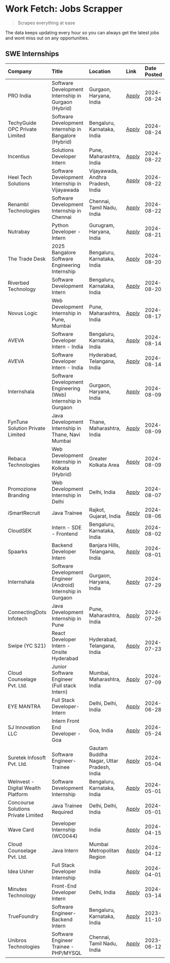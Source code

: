 # Work Fetch: Jobs Scrapper
> Scrapes everything at ease

The data keeps updating every hour so you can always get the latest jobs and wont miss out on any opportunities.

## SWE Internships
<!--START_SECTION:workfetch-->
| Company                             | Title                                                         | Location                                  | Link                                                                                                                                                                                                                                                                                       | Date Posted   |
|:------------------------------------|:--------------------------------------------------------------|:------------------------------------------|:-------------------------------------------------------------------------------------------------------------------------------------------------------------------------------------------------------------------------------------------------------------------------------------------|:--------------|
| PRO India                           | Software Development Internship in Gurgaon (Hybrid)           | Gurgaon, Haryana, India                   | [Apply](https://in.linkedin.com/jobs/view/software-development-internship-in-gurgaon-hybrid-at-pro-india-4009587664?position=45&pageNum=0&refId=AYcLYjlpI12BzN0skqVgEQ%3D%3D&trackingId=%2FEx%2FP1WxLeYg5i9KYDVXCg%3D%3D&trk=public_jobs_jserp-result_search-card)                         | 2024-08-24    |
| TechyGuide OPC Private Limited      | Software Development Internship in Bangalore (Hybrid)         | Bengaluru, Karnataka, India               | [Apply](https://in.linkedin.com/jobs/view/software-development-internship-in-bangalore-hybrid-at-techyguide-opc-private-limited-4009591646?position=55&pageNum=0&refId=AYcLYjlpI12BzN0skqVgEQ%3D%3D&trackingId=WC5IBJ1wdFVDFcvFHYf0bg%3D%3D&trk=public_jobs_jserp-result_search-card)      | 2024-08-24    |
| Incentius                           | Solutions Developer Intern                                    | Pune, Maharashtra, India                  | [Apply](https://in.linkedin.com/jobs/view/solutions-developer-intern-at-incentius-4005695869?position=30&pageNum=0&refId=AYcLYjlpI12BzN0skqVgEQ%3D%3D&trackingId=3e7TwKkC71ew7NKjrOBVkA%3D%3D&trk=public_jobs_jserp-result_search-card)                                                    | 2024-08-22    |
| Heel Tech Solutions                 | Software Development Internship in Vijayawada                 | Vijayawada, Andhra Pradesh, India         | [Apply](https://in.linkedin.com/jobs/view/software-development-internship-in-vijayawada-at-heel-tech-solutions-4007906692?position=37&pageNum=0&refId=AYcLYjlpI12BzN0skqVgEQ%3D%3D&trackingId=eg%2FshH1WfIpHXC2clGrcBw%3D%3D&trk=public_jobs_jserp-result_search-card)                     | 2024-08-22    |
| Renambl Technologies                | Software Development Internship in Chennai                    | Chennai, Tamil Nadu, India                | [Apply](https://in.linkedin.com/jobs/view/software-development-internship-in-chennai-at-renambl-technologies-4007910299?position=53&pageNum=0&refId=AYcLYjlpI12BzN0skqVgEQ%3D%3D&trackingId=p8c9Qw3bTXI5%2BeJJQL%2BsHQ%3D%3D&trk=public_jobs_jserp-result_search-card)                     | 2024-08-22    |
| Nutrabay                            | Python Developer - Intern                                     | Gurugram, Haryana, India                  | [Apply](https://in.linkedin.com/jobs/view/python-developer-intern-at-nutrabay-4003909226?position=51&pageNum=0&refId=AYcLYjlpI12BzN0skqVgEQ%3D%3D&trackingId=j9hToTaaxqJRro%2Bj%2B%2FRAlA%3D%3D&trk=public_jobs_jserp-result_search-card)                                                  | 2024-08-21    |
| The Trade Desk                      | 2025 Bangalore Software Engineering Internship                | Bengaluru, Karnataka, India               | [Apply](https://in.linkedin.com/jobs/view/2025-bangalore-software-engineering-internship-at-the-trade-desk-3987456531?position=10&pageNum=0&refId=AYcLYjlpI12BzN0skqVgEQ%3D%3D&trackingId=INkk0W%2F6SB2Etizs9nRKSg%3D%3D&trk=public_jobs_jserp-result_search-card)                         | 2024-08-20    |
| Riverbed Technology                 | Software Development Intern                                   | Bengaluru, Karnataka, India               | [Apply](https://in.linkedin.com/jobs/view/software-development-intern-at-riverbed-technology-4004467559?position=35&pageNum=0&refId=AYcLYjlpI12BzN0skqVgEQ%3D%3D&trackingId=uJ05hS2Fyi4kBY6oCf%2Fuqg%3D%3D&trk=public_jobs_jserp-result_search-card)                                       | 2024-08-20    |
| Novus Logic                         | Web Development Internship in Pune, Mumbai                    | Pune, Maharashtra, India                  | [Apply](https://in.linkedin.com/jobs/view/web-development-internship-in-pune-mumbai-at-novus-logic-4003713081?position=54&pageNum=0&refId=AYcLYjlpI12BzN0skqVgEQ%3D%3D&trackingId=tl1SY5DOuaR6RMiJCjixUw%3D%3D&trk=public_jobs_jserp-result_search-card)                                   | 2024-08-17    |
| AVEVA                               | Software Developer Intern - India                             | Bengaluru, Karnataka, India               | [Apply](https://in.linkedin.com/jobs/view/software-developer-intern-india-at-aveva-3998279987?position=8&pageNum=0&refId=AYcLYjlpI12BzN0skqVgEQ%3D%3D&trackingId=ktwFi7k2HUNCesa0zyLrgQ%3D%3D&trk=public_jobs_jserp-result_search-card)                                                    | 2024-08-14    |
| AVEVA                               | Software Developer Intern - India                             | Hyderabad, Telangana, India               | [Apply](https://in.linkedin.com/jobs/view/software-developer-intern-india-at-aveva-3998281598?position=11&pageNum=0&refId=AYcLYjlpI12BzN0skqVgEQ%3D%3D&trackingId=8edoiB1CLPz0JRKHRTosMg%3D%3D&trk=public_jobs_jserp-result_search-card)                                                   | 2024-08-14    |
| Internshala                         | Software Development Engineering (Web) Internship in Gurgaon  | Gurgaon, Haryana, India                   | [Apply](https://in.linkedin.com/jobs/view/software-development-engineering-web-internship-in-gurgaon-at-internshala-3997620471?position=4&pageNum=0&refId=AYcLYjlpI12BzN0skqVgEQ%3D%3D&trackingId=sTm%2FoKh%2F2nToK%2FRiCksDNQ%3D%3D&trk=public_jobs_jserp-result_search-card)             | 2024-08-09    |
| FynTune Solution Private Limited    | Java Development Internship in Thane, Navi Mumbai             | Thane, Maharashtra, India                 | [Apply](https://in.linkedin.com/jobs/view/java-development-internship-in-thane-navi-mumbai-at-fyntune-solution-private-limited-3997619285?position=22&pageNum=0&refId=AYcLYjlpI12BzN0skqVgEQ%3D%3D&trackingId=hF2Rn%2FN9kYQgCSt2o%2Fj%2FCQ%3D%3D&trk=public_jobs_jserp-result_search-card) | 2024-08-09    |
| Rebaca Technologies                 | Web Development Internship in Kolkata (Hybrid)                | Greater Kolkata Area                      | [Apply](https://in.linkedin.com/jobs/view/web-development-internship-in-kolkata-hybrid-at-rebaca-technologies-3997621369?position=42&pageNum=0&refId=AYcLYjlpI12BzN0skqVgEQ%3D%3D&trackingId=ZRbPUmDM4kfKE%2FCWiuXQMA%3D%3D&trk=public_jobs_jserp-result_search-card)                      | 2024-08-09    |
| Promozione Branding                 | Web Development Internship in Delhi                           | Delhi, India                              | [Apply](https://in.linkedin.com/jobs/view/web-development-internship-in-delhi-at-promozione-branding-3995559880?position=26&pageNum=0&refId=AYcLYjlpI12BzN0skqVgEQ%3D%3D&trackingId=FbJr%2BS9%2F30q4RaIaR83CqQ%3D%3D&trk=public_jobs_jserp-result_search-card)                             | 2024-08-07    |
| iSmartRecruit                       | Java Trainee                                                  | Rajkot, Gujarat, India                    | [Apply](https://in.linkedin.com/jobs/view/java-trainee-at-ismartrecruit-3992301825?position=33&pageNum=0&refId=AYcLYjlpI12BzN0skqVgEQ%3D%3D&trackingId=nsKOvyxUoq6iquPsjrMHyA%3D%3D&trk=public_jobs_jserp-result_search-card)                                                              | 2024-08-06    |
| CloudSEK                            | Intern - SDE - Frontend                                       | Bengaluru, Karnataka, India               | [Apply](https://in.linkedin.com/jobs/view/intern-sde-frontend-at-cloudsek-3991574495?position=25&pageNum=0&refId=AYcLYjlpI12BzN0skqVgEQ%3D%3D&trackingId=FZRuBiJ3QsVUUnQkVtis7Q%3D%3D&trk=public_jobs_jserp-result_search-card)                                                            | 2024-08-02    |
| Spaarks                             | Backend Developer Intern                                      | Banjara Hills, Telangana, India           | [Apply](https://in.linkedin.com/jobs/view/backend-developer-intern-at-spaarks-3990226465?position=31&pageNum=0&refId=AYcLYjlpI12BzN0skqVgEQ%3D%3D&trackingId=OeNTtUZoEyh%2FXavXbMGoOg%3D%3D&trk=public_jobs_jserp-result_search-card)                                                      | 2024-08-01    |
| Internshala                         | Software Development Engineer (Android) Internship in Gurgaon | Gurgaon, Haryana, India                   | [Apply](https://in.linkedin.com/jobs/view/software-development-engineer-android-internship-in-gurgaon-at-internshala-3987153031?position=47&pageNum=0&refId=AYcLYjlpI12BzN0skqVgEQ%3D%3D&trackingId=sDRwzEbwkqcrjFXq9uzgEw%3D%3D&trk=public_jobs_jserp-result_search-card)                 | 2024-07-29    |
| ConnectingDots Infotech             | Java Development Internship in Pune                           | Pune, Maharashtra, India                  | [Apply](https://in.linkedin.com/jobs/view/java-development-internship-in-pune-at-connectingdots-infotech-3983314097?position=38&pageNum=0&refId=AYcLYjlpI12BzN0skqVgEQ%3D%3D&trackingId=4wuh1R6W1ICFQwGk3b20AA%3D%3D&trk=public_jobs_jserp-result_search-card)                             | 2024-07-26    |
| Swipe (YC S21)                      | React Developer Intern - Onsite Hyderabad                     | Hyderabad, Telangana, India               | [Apply](https://in.linkedin.com/jobs/view/react-developer-intern-onsite-hyderabad-at-swipe-yc-s21-3981326010?position=41&pageNum=0&refId=AYcLYjlpI12BzN0skqVgEQ%3D%3D&trackingId=joAksYFJ5M9%2FdpCVFvxTmg%3D%3D&trk=public_jobs_jserp-result_search-card)                                  | 2024-07-23    |
| Cloud Counselage Pvt. Ltd.          | Junior Software Engineer (Full stack Intern)                  | Mumbai, Maharashtra, India                | [Apply](https://in.linkedin.com/jobs/view/junior-software-engineer-full-stack-intern-at-cloud-counselage-pvt-ltd-3967725851?position=20&pageNum=0&refId=AYcLYjlpI12BzN0skqVgEQ%3D%3D&trackingId=GpnmRk4095b%2FVMAJNHzAmg%3D%3D&trk=public_jobs_jserp-result_search-card)                   | 2024-07-09    |
| EYE MANTRA                          | Full Stack Developer- Intern                                  | Delhi, Delhi, India                       | [Apply](https://in.linkedin.com/jobs/view/full-stack-developer-intern-at-eye-mantra-3960988037?position=57&pageNum=0&refId=AYcLYjlpI12BzN0skqVgEQ%3D%3D&trackingId=lXCWia%2FLDpGfWOU5TaQUBg%3D%3D&trk=public_jobs_jserp-result_search-card)                                                | 2024-06-28    |
| SJ Innovation LLC                   | Intern Front End Developer - Goa                              | Goa, India                                | [Apply](https://in.linkedin.com/jobs/view/intern-front-end-developer-goa-at-sj-innovation-llc-3931678611?position=17&pageNum=0&refId=AYcLYjlpI12BzN0skqVgEQ%3D%3D&trackingId=bKr8ReKdKWVG1gydA%2BmzGg%3D%3D&trk=public_jobs_jserp-result_search-card)                                      | 2024-05-24    |
| Suretek Infosoft Pvt. Ltd.          | Software Engineer-Trainee                                     | Gautam Buddha Nagar, Uttar Pradesh, India | [Apply](https://in.linkedin.com/jobs/view/software-engineer-trainee-at-suretek-infosoft-pvt-ltd-3916999948?position=46&pageNum=0&refId=AYcLYjlpI12BzN0skqVgEQ%3D%3D&trackingId=OFnXcVyvPR4GxT%2Fam1TRTA%3D%3D&trk=public_jobs_jserp-result_search-card)                                    | 2024-05-04    |
| WeInvest - Digital Wealth Platform  | Software Development Internship                               | Bengaluru, Karnataka, India               | [Apply](https://in.linkedin.com/jobs/view/software-development-internship-at-weinvest-digital-wealth-platform-3912867225?position=3&pageNum=0&refId=AYcLYjlpI12BzN0skqVgEQ%3D%3D&trackingId=%2FuGTkwFKFdTPKd0Cx2fAZg%3D%3D&trk=public_jobs_jserp-result_search-card)                       | 2024-05-01    |
| Concourse Solutions Private Limited | Java Trainee Required                                         | Delhi, Delhi, India                       | [Apply](https://in.linkedin.com/jobs/view/java-trainee-required-at-concourse-solutions-private-limited-3912869388?position=15&pageNum=0&refId=AYcLYjlpI12BzN0skqVgEQ%3D%3D&trackingId=s1bEDfmuT0GUA%2BY885N2tw%3D%3D&trk=public_jobs_jserp-result_search-card)                             | 2024-05-01    |
| Wave Card                           | Developer Internship (WC0044)                                 | India                                     | [Apply](https://in.linkedin.com/jobs/view/developer-internship-wc0044-at-wave-card-3900079966?position=59&pageNum=0&refId=AYcLYjlpI12BzN0skqVgEQ%3D%3D&trackingId=6cuM70PNVtrJEt6sqHmrTg%3D%3D&trk=public_jobs_jserp-result_search-card)                                                   | 2024-04-15    |
| Cloud Counselage Pvt. Ltd.          | Java Intern                                                   | Mumbai Metropolitan Region                | [Apply](https://in.linkedin.com/jobs/view/java-intern-at-cloud-counselage-pvt-ltd-3896025667?position=49&pageNum=0&refId=AYcLYjlpI12BzN0skqVgEQ%3D%3D&trackingId=XDm0u5abuTA3Vx32%2BwDSWw%3D%3D&trk=public_jobs_jserp-result_search-card)                                                  | 2024-04-12    |
| Idea Usher                          | Full Stack Developer Internship                               | India                                     | [Apply](https://in.linkedin.com/jobs/view/full-stack-developer-internship-at-idea-usher-3879565540?position=28&pageNum=0&refId=AYcLYjlpI12BzN0skqVgEQ%3D%3D&trackingId=TyUpeGRMNpoh5N1V7n7S%2Fg%3D%3D&trk=public_jobs_jserp-result_search-card)                                            | 2024-04-01    |
| Minutes Technology                  | Front-End Developer Intern                                    | Delhi, India                              | [Apply](https://in.linkedin.com/jobs/view/front-end-developer-intern-at-minutes-technology-3853712549?position=24&pageNum=0&refId=AYcLYjlpI12BzN0skqVgEQ%3D%3D&trackingId=Y6rnmyJkEIljSsPoRrmUNA%3D%3D&trk=public_jobs_jserp-result_search-card)                                           | 2024-03-14    |
| TrueFoundry                         | Software Engineer-Backend Intern                              | Bengaluru, Karnataka, India               | [Apply](https://in.linkedin.com/jobs/view/software-engineer-backend-intern-at-truefoundry-3779508170?position=52&pageNum=0&refId=AYcLYjlpI12BzN0skqVgEQ%3D%3D&trackingId=Pro5WJTmyhSq2pfhhAPlQQ%3D%3D&trk=public_jobs_jserp-result_search-card)                                            | 2023-11-10    |
| Unibros Technologies                | Software Engineer Trainee - PHP/MYSQL                         | Chennai, Tamil Nadu, India                | [Apply](https://in.linkedin.com/jobs/view/software-engineer-trainee-php-mysql-at-unibros-technologies-3656599241?position=58&pageNum=0&refId=AYcLYjlpI12BzN0skqVgEQ%3D%3D&trackingId=Fo69a%2Fml3B5pRHUVKtfGKg%3D%3D&trk=public_jobs_jserp-result_search-card)                              | 2023-06-12    |
<!--END_SECTION:workfetch-->
